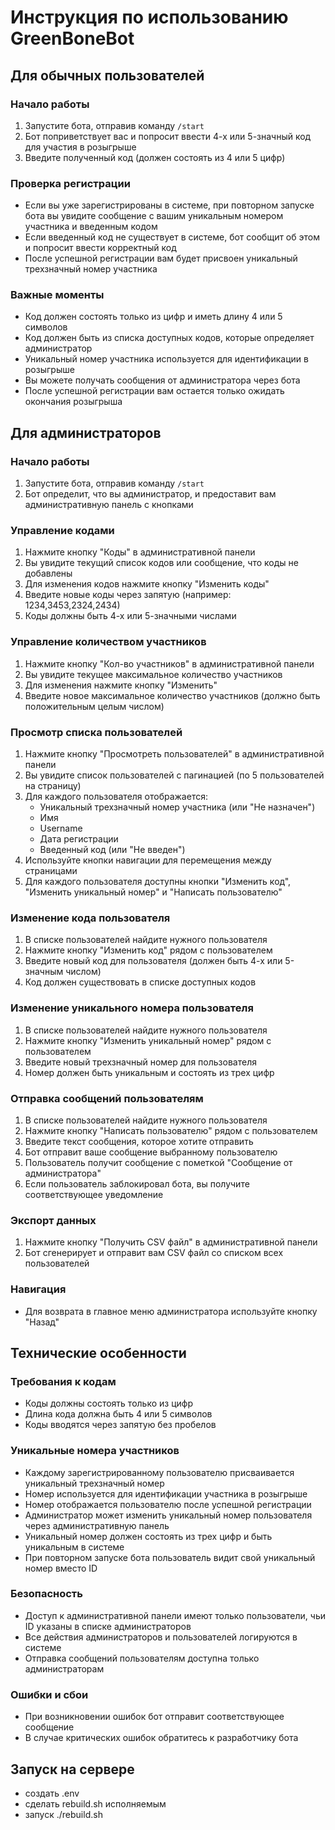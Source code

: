 # Инструкция по использованию GreenBoneBot

## Для обычных пользователей

### Начало работы
1. Запустите бота, отправив команду `/start`
2. Бот поприветствует вас и попросит ввести 4-х или 5-значный код для участия в розыгрыше
3. Введите полученный код (должен состоять из 4 или 5 цифр)

### Проверка регистрации
- Если вы уже зарегистрированы в системе, при повторном запуске бота вы увидите сообщение с вашим уникальным номером участника и введенным кодом
- Если введенный код не существует в системе, бот сообщит об этом и попросит ввести корректный код
- После успешной регистрации вам будет присвоен уникальный трехзначный номер участника

### Важные моменты
- Код должен состоять только из цифр и иметь длину 4 или 5 символов
- Код должен быть из списка доступных кодов, которые определяет администратор
- Уникальный номер участника используется для идентификации в розыгрыше
- Вы можете получать сообщения от администратора через бота
- После успешной регистрации вам остается только ожидать окончания розыгрыша

## Для администраторов

### Начало работы
1. Запустите бота, отправив команду `/start`
2. Бот определит, что вы администратор, и предоставит вам административную панель с кнопками

### Управление кодами
1. Нажмите кнопку "Коды" в административной панели
2. Вы увидите текущий список кодов или сообщение, что коды не добавлены
3. Для изменения кодов нажмите кнопку "Изменить коды"
4. Введите новые коды через запятую (например: 1234,3453,2324,2434)
5. Коды должны быть 4-х или 5-значными числами

### Управление количеством участников
1. Нажмите кнопку "Кол-во участников" в административной панели
2. Вы увидите текущее максимальное количество участников
3. Для изменения нажмите кнопку "Изменить"
4. Введите новое максимальное количество участников (должно быть положительным целым числом)

### Просмотр списка пользователей
1. Нажмите кнопку "Просмотреть пользователей" в административной панели
2. Вы увидите список пользователей с пагинацией (по 5 пользователей на страницу)
3. Для каждого пользователя отображается:
   - Уникальный трехзначный номер участника (или "Не назначен")
   - Имя
   - Username
   - Дата регистрации
   - Введенный код (или "Не введен")
4. Используйте кнопки навигации для перемещения между страницами
5. Для каждого пользователя доступны кнопки "Изменить код", "Изменить уникальный номер" и "Написать пользователю"

### Изменение кода пользователя
1. В списке пользователей найдите нужного пользователя
2. Нажмите кнопку "Изменить код" рядом с пользователем
3. Введите новый код для пользователя (должен быть 4-х или 5-значным числом)
4. Код должен существовать в списке доступных кодов

### Изменение уникального номера пользователя
1. В списке пользователей найдите нужного пользователя
2. Нажмите кнопку "Изменить уникальный номер" рядом с пользователем
3. Введите новый трехзначный номер для пользователя
4. Номер должен быть уникальным и состоять из трех цифр

### Отправка сообщений пользователям
1. В списке пользователей найдите нужного пользователя
2. Нажмите кнопку "Написать пользователю" рядом с пользователем
3. Введите текст сообщения, которое хотите отправить
4. Бот отправит ваше сообщение выбранному пользователю
5. Пользователь получит сообщение с пометкой "Сообщение от администратора"
6. Если пользователь заблокировал бота, вы получите соответствующее уведомление

### Экспорт данных
1. Нажмите кнопку "Получить CSV файл" в административной панели
2. Бот сгенерирует и отправит вам CSV файл со списком всех пользователей

### Навигация
- Для возврата в главное меню администратора используйте кнопку "Назад"

## Технические особенности

### Требования к кодам
- Коды должны состоять только из цифр
- Длина кода должна быть 4 или 5 символов
- Коды вводятся через запятую без пробелов

### Уникальные номера участников
- Каждому зарегистрированному пользователю присваивается уникальный трехзначный номер
- Номер используется для идентификации участника в розыгрыше
- Номер отображается пользователю после успешной регистрации
- Администратор может изменить уникальный номер пользователя через административную панель
- Уникальный номер должен состоять из трех цифр и быть уникальным в системе
- При повторном запуске бота пользователь видит свой уникальный номер вместо ID

### Безопасность
- Доступ к административной панели имеют только пользователи, чьи ID указаны в списке администраторов
- Все действия администраторов и пользователей логируются в системе
- Отправка сообщений пользователям доступна только администраторам

### Ошибки и сбои
- При возникновении ошибок бот отправит соответствующее сообщение
- В случае критических ошибок обратитесь к разработчику бота


## Запуск на сервере
- создать .env
- сделать rebuild.sh исполняемым
- запуск ./rebuild.sh
